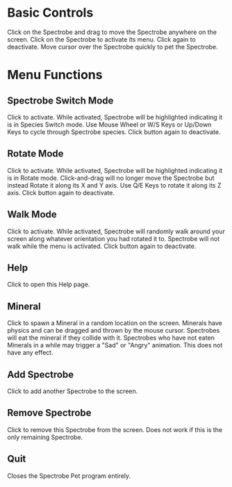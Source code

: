# Basic Controls
Click on the Spectrobe and drag to move the Spectrobe anywhere on the screen.
Click on the Spectrobe to activate its menu. Click again to deactivate.
Move cursor over the Spectrobe quickly to pet the Spectrobe.

# Menu Functions
## Spectrobe Switch Mode
Click to activate.
While activated, Spectrobe will be highlighted indicating it is in Species Switch mode.
Use Mouse Wheel or W/S Keys or Up/Down Keys to cycle through Spectrobe species.
Click button again to deactivate.

## Rotate Mode
Click to activate.
While activated, Spectrobe will be highlighted indicating it is in Rotate mode.
Click-and-drag will no longer move the Spectrobe but instead Rotate it along its X and Y axis.
Use Q/E Keys to rotate it along its Z axis.
Click button again to deactivate.

## Walk Mode
Click to activate.
While activated, Spectrobe will randomly walk around your screen along whatever orientation you had rotated it to.
Spectrobe will not walk while the menu is activated.
Click button again to deactivate.

## Help
Click to open this Help page.

## Mineral
Click to spawn a Mineral in a random location on the screen.
Minerals have physics and can be dragged and thrown by the mouse cursor.
Spectrobes will eat the mineral if they collide with it.
Spectrobes who have not eaten Minerals in a while may trigger a "Sad" or "Angry" animation. This does not have any effect.

## Add Spectrobe
Click to add another Spectrobe to the screen.

## Remove Spectrobe
Click to remove this Spectrobe from the screen.
Does not work if this is the only remaining Spectrobe.

## Quit
Closes the Spectrobe Pet program entirely.
